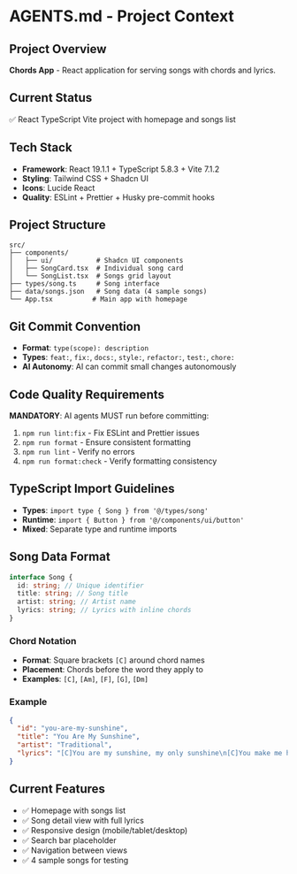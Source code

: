 # AGENTS.md - Project Context

## Project Overview

**Chords App** - React application for serving songs with chords and lyrics.

## Current Status

✅ React TypeScript Vite project with homepage and songs list

## Tech Stack

- **Framework**: React 19.1.1 + TypeScript 5.8.3 + Vite 7.1.2
- **Styling**: Tailwind CSS + Shadcn UI
- **Icons**: Lucide React
- **Quality**: ESLint + Prettier + Husky pre-commit hooks

## Project Structure

```
src/
├── components/
│   ├── ui/           # Shadcn UI components
│   ├── SongCard.tsx  # Individual song card
│   └── SongList.tsx  # Songs grid layout
├── types/song.ts     # Song interface
├── data/songs.json   # Song data (4 sample songs)
└── App.tsx          # Main app with homepage
```

## Git Commit Convention

- **Format**: `type(scope): description`
- **Types**: `feat:`, `fix:`, `docs:`, `style:`, `refactor:`, `test:`, `chore:`
- **AI Autonomy**: AI can commit small changes autonomously

## Code Quality Requirements

**MANDATORY**: AI agents MUST run before committing:

1. `npm run lint:fix` - Fix ESLint and Prettier issues
2. `npm run format` - Ensure consistent formatting
3. `npm run lint` - Verify no errors
4. `npm run format:check` - Verify formatting consistency

## TypeScript Import Guidelines

- **Types**: `import type { Song } from '@/types/song'`
- **Runtime**: `import { Button } from '@/components/ui/button'`
- **Mixed**: Separate type and runtime imports

## Song Data Format

```typescript
interface Song {
  id: string; // Unique identifier
  title: string; // Song title
  artist: string; // Artist name
  lyrics: string; // Lyrics with inline chords
}
```

### Chord Notation

- **Format**: Square brackets `[C]` around chord names
- **Placement**: Chords before the word they apply to
- **Examples**: `[C]`, `[Am]`, `[F]`, `[G]`, `[Dm]`

### Example

```json
{
  "id": "you-are-my-sunshine",
  "title": "You Are My Sunshine",
  "artist": "Traditional",
  "lyrics": "[C]You are my sunshine, my only sunshine\n[C]You make me happy when [G]skies are [C]gray..."
}
```

## Current Features

- ✅ Homepage with songs list
- ✅ Song detail view with full lyrics
- ✅ Responsive design (mobile/tablet/desktop)
- ✅ Search bar placeholder
- ✅ Navigation between views
- ✅ 4 sample songs for testing
